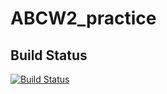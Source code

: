 # ABCW2_practice

## Build Status

[![Build Status](https://travis-ci.org/lukyamuziB/ABCW2_practice.svg?branch=master)](https://travis-ci.org/lukyamuziB/ABCW2_practice)
